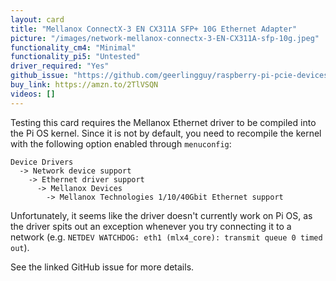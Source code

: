 ```yaml
---
layout: card
title: "Mellanox ConnectX-3 EN CX311A SFP+ 10G Ethernet Adapter"
picture: "/images/network-mellanox-connectx-3-EN-CX311A-sfp-10g.jpeg"
functionality_cm4: "Minimal"
functionality_pi5: "Untested"
driver_required: "Yes"
github_issue: "https://github.com/geerlingguy/raspberry-pi-pcie-devices/issues/143"
buy_link: https://amzn.to/2TlVSQN
videos: []
---
```

Testing this card requires the Mellanox Ethernet driver to be compiled into the Pi OS kernel. Since it is not by default, you need to recompile the kernel with the following option enabled through `menuconfig`:

```
Device Drivers
  -> Network device support
    -> Ethernet driver support
      -> Mellanox Devices
        -> Mellanox Technologies 1/10/40Gbit Ethernet support
```

Unfortunately, it seems like the driver doesn't currently work on Pi OS, as the driver spits out an exception whenever you try connecting it to a network (e.g. `NETDEV WATCHDOG: eth1 (mlx4_core): transmit queue 0 timed out`).

See the linked GitHub issue for more details.
